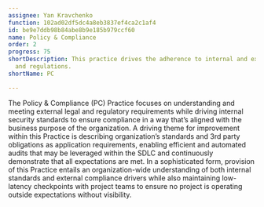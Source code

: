 ```yaml
---
assignee: Yan Kravchenko
function: 102ad02df5dc4a8eb3837ef4ca2c1af4
id: be9e7ddb98b84abe8b9e185b979ccf60
name: Policy & Compliance
order: 2
progress: 75
shortDescription: This practice drives the adherence to internal and external standards
  and regulations.
shortName: PC

---
```

The Policy & Compliance (PC) Practice focuses on understanding and meeting external legal and regulatory requirements while driving internal security standards to ensure compliance in a way that’s aligned with the business purpose of the organization.
A driving theme for improvement within this Practice is describing organization’s standards and 3rd party obligations as application requirements, enabling efficient and automated audits that may be leveraged within the SDLC and continuously demonstrate that all expectations are met.
In a sophisticated form, provision of this Practice entails an organization-wide understanding of both internal standards and external compliance drivers while also maintaining low-latency checkpoints with project teams to ensure no project is operating outside expectations without visibility.